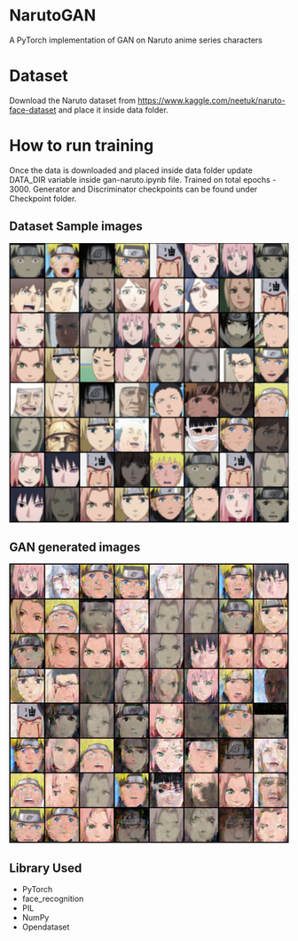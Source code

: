 # NarutoGAN
A PyTorch implementation of GAN on Naruto anime series characters

# Dataset
Download the Naruto dataset from https://www.kaggle.com/neetuk/naruto-face-dataset and place it inside data folder.

# How to run training
Once the data is downloaded and placed inside data folder update DATA_DIR variable inside gan-naruto.ipynb file. Trained on total epochs - 3000. 
Generator and Discriminator checkpoints can be found under Checkpoint folder.

## Dataset Sample images
![alt Sample Image](https://github.com/iamneetuk/NarutoGAN/blob/main/sample-dataset/sample.png?raw=true)

## GAN generated images
![alt Generated Image](https://github.com/iamneetuk/NarutoGAN/blob/main/generated/naruto/generated-images-2801.png?raw=true)


## Library Used

- PyTorch
- face_recognition
- PIL
- NumPy
- Opendataset









